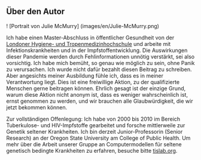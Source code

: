 ## Über den Autor 

 ! [Portrait von Julie McMurry] (images/en/Julie-McMurry.png) 

 Ich habe einen Master-Abschluss in öffentlicher Gesundheit von der [Londoner Hygiene- und Tropenmedizinhochschule](http://lshtm.ac.uk/) und arbeite mit Infektionskrankheiten und in der Impfstoffentwicklung. Die Auswirkungen dieser Pandemie werden durch Fehlinformationen unnötig verstärkt, sei also vorsichtig. Ich habe mich bemüht, so genau wie möglich zu sein, ohne Panik zu verursachen. Ich wurde nicht dafür bezahlt diesen Beitrag zu schreiben. Aber angesichts meiner Ausbildung fühle ich, dass es in meiner Verantwortung liegt. Dies ist eine freiwillige Aktion, zu der qualifizierte Menschen gerne beitragen können. Ehrlich gesagt ist der einzige Grund, warum diese Aktion nicht anonym ist, dass es weniger wahrscheinlich ist, ernst genommen zu werden, und wir brauchen alle Glaubwürdigkeit, die wir jetzt bekommen können. 

Zur vollständigen Offenlegung: Ich habe von 2000 bis 2010 im Bereich Tuberkulose- und HIV-Impfstoffe gearbeitet und forsche mittlerweile zur Genetik seltener Krankheiten. Ich bin derzeit Junior-Professorin (Senior Research) an der Oregon State University am College of Public Health. Um mehr über die Arbeit unserer Gruppe an Computermodellen für seltene genetisch bedingte Krankheiten zu erfahren, besuche bitte [tislab.org](http://tislab.org/).

